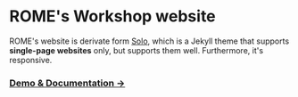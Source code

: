 # ROME's Workshop website

ROME's website is derivate form [Solo](http://solo.chibi.io), which is a Jekyll theme that supports **single-page websites** only, but supports them well. Furthermore, it's responsive.

### [Demo & Documentation &rarr;](http://solo.chibi.io)
